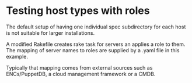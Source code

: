 Testing host types with roles
=============================

The default setup of having one individual spec subdirectory for each host is not suitable for larger installations.

A modified Rakefile creates rake task for servers an applies a role to them. The mapping of server names to roles are supplied by a .yaml file in this example.

Typically that mapping comes from external sources such as ENCs/PuppetDB, a cloud management framework or a CMDB.
 
